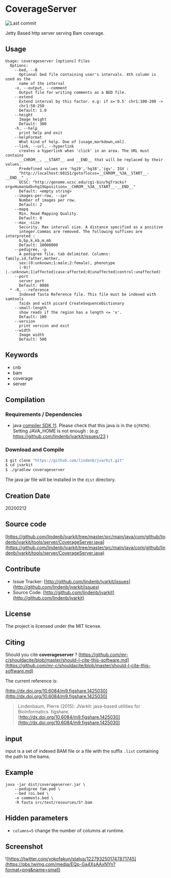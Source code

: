 # CoverageServer

![Last commit](https://img.shields.io/github/last-commit/lindenb/jvarkit.png)

Jetty Based http server serving Bam coverage.


## Usage

```
Usage: coverageserver [options] Files
  Options:
    --bed, --B
      Optional bed file containing user's intervals. 4th column is used as the 
      name of the interval
    -o, --output, --comment
      Output file for writing comments as a BED file.
    --extend
      Extend interval by this factor. e.g: if x='0.5' chr1:100-200 -> 
      chr1:50-250 
      Default: 1.0
    --height
      Image height
      Default: 300
    -h, --help
      print help and exit
    --helpFormat
      What kind of help. One of [usage,markdown,xml].
    --link, --url, --hyperlink
      creates a hyperlink when 'click' in an area. The URL must contains 
      __CHROM__, __START__ and __END__ that will be replaced by their values. 
      Predefined values are 'hg19','hg38','igv'. IGV : 
      "http://localhost:60151/goto?locus=__CHROM__%3A__START__-__END__" , 
      UCSC: "http://genome.ucsc.edu/cgi-bin/hgTracks?org=Human&db=hg19&position=__CHROM__%3A__START__-__END__"
      Default: <empty string>
    --images-per-row, --ipr
      Number of images per row.
      Default: 2
    --mapq
      Min. Read Mapping Quality.
      Default: 0
    --max_-size
      Security. Max interval size. A distance specified as a positive 
      integer.Commas are removed. The following suffixes are interpreted : 
      b,bp,k,kb,m,mb 
      Default: 10000000
    --pedigree, -p
      A pedigree file. tab delimited. Columns: family,id,father,mother, 
      sex:(0:unknown;1:male;2:female), phenotype 
      (-9|?|.:unknown;1|affected|case:affected;0|unaffected|control:unaffected) 
    --port
      server port
      Default: 8080
  * -R, --reference
      Indexed fasta Reference file. This file must be indexed with samtools 
      faidx and with picard CreateSequenceDictionary
    --small-length
      show reads if the region has a length <= 'x'.
      Default: 100
    --version
      print version and exit
    --width
      Image width
      Default: 500

```


## Keywords

 * cnb
 * bam
 * coverage
 * server


## Compilation

### Requirements / Dependencies

* java [compiler SDK 11](https://jdk.java.net/11/). Please check that this java is in the `${PATH}`. Setting JAVA_HOME is not enough : (e.g: https://github.com/lindenb/jvarkit/issues/23 )


### Download and Compile

```bash
$ git clone "https://github.com/lindenb/jvarkit.git"
$ cd jvarkit
$ ./gradlew coverageserver
```

The java jar file will be installed in the `dist` directory.


## Creation Date

20200212

## Source code 

[https://github.com/lindenb/jvarkit/tree/master/src/main/java/com/github/lindenb/jvarkit/tools/server/CoverageServer.java](https://github.com/lindenb/jvarkit/tree/master/src/main/java/com/github/lindenb/jvarkit/tools/server/CoverageServer.java)


## Contribute

- Issue Tracker: [http://github.com/lindenb/jvarkit/issues](http://github.com/lindenb/jvarkit/issues)
- Source Code: [http://github.com/lindenb/jvarkit](http://github.com/lindenb/jvarkit)

## License

The project is licensed under the MIT license.

## Citing

Should you cite **coverageserver** ? [https://github.com/mr-c/shouldacite/blob/master/should-I-cite-this-software.md](https://github.com/mr-c/shouldacite/blob/master/should-I-cite-this-software.md)

The current reference is:

[http://dx.doi.org/10.6084/m9.figshare.1425030](http://dx.doi.org/10.6084/m9.figshare.1425030)

> Lindenbaum, Pierre (2015): JVarkit: java-based utilities for Bioinformatics. figshare.
> [http://dx.doi.org/10.6084/m9.figshare.1425030](http://dx.doi.org/10.6084/m9.figshare.1425030)


## input

input is a set of indexed BAM file or a file with the suffix `.list` containing the path to the bams.
 
## Example

```
java -jar dist/coverageserver.jar \
	--pedigree fam.ped \
	--bed roi.bed \
	-o comments.bed \
	-R fasta src/test/resources/S*.bam

```
## Hidden parameters

 * `columns=5` change the number of columns at runtime.

## Screenshot

![https://twitter.com/yokofakun/status/1227932501747871745](https://pbs.twimg.com/media/EQp-Ga4XsAAxNYn?format=png&name=small)

